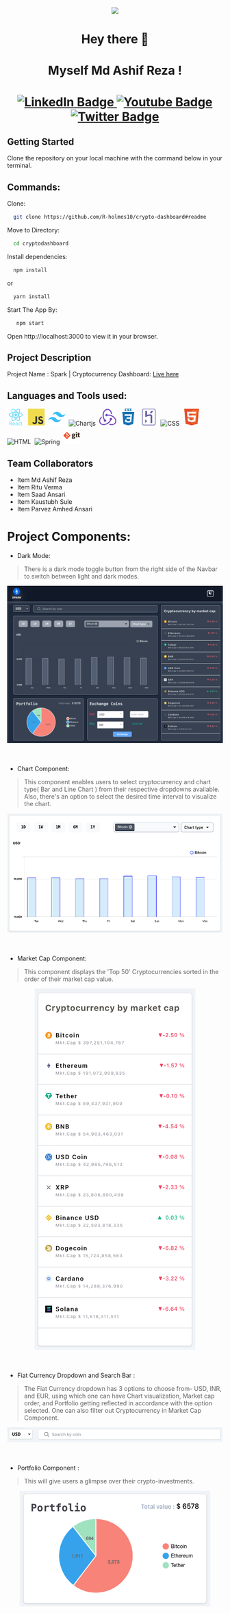 <!--
**mdashifreza/mdashifreza** is a ✨ _special_ ✨ repository because its `README.md` (this file) appears on your GitHub profile.
Here are some ideas to get you started:
- 🔭 I’m currently working on ...
- 🌱 I’m currently learning ...
- 👯 I’m looking to collaborate on ...
- 🤔 I’m looking for help with ...
- 💬 Ask me about ...
- 📫 How to reach me: ...
- 😄 Pronouns: ...
- ⚡ Fun fact: ...
-->
<div id="header" align="center">
 <img src="https://media.giphy.com/media/HvekzBaREHxlEwvlOS/giphy.gif" width="200"/>
</div>
<div id="badges" align="center">
  <h1>Hey there 👋</h1>
   <h1>Myself Md Ashif Reza !<h1>
  <a href="https://www.linkedin.com/in/md-ashif-reza-55b217201/">
    <img src="https://img.shields.io/badge/LinkedIn-blue?style=for-the-badge&logo=linkedin&logoColor=white" alt="LinkedIn Badge"/>
  </a>
  <a href="https://www.youtube.com/watch?v=iOI11YwOSGo">
    <img src="https://img.shields.io/badge/YouTube-red?style=for-the-badge&logo=youtube&logoColor=white" alt="Youtube Badge"/>
  </a>
  <a href="https://twitter.com/Ashif_rez">
    <img src="https://img.shields.io/badge/Twitter-blue?style=for-the-badge&logo=twitter&logoColor=white" alt="Twitter Badge"/>
  </a>
</div>

## Getting Started
Clone the repository on your local machine with the command below in your terminal.
## Commands:
Clone:
```bash
  git clone https://github.com/R-holmes10/crypto-dashboard#readme
```
Move to Directory:
```bash
  cd cryptodashboard
```
Install dependencies:
```bash
  npm install 
```
or 
```bash
  yarn install 
```
Start The App By:
```bash
   npm start
```
Open http://localhost:3000 to view it in your browser.

## Project Description
Project Name : Spark | Cryptocurrency Dashboard: <a href="https://github.com/R-holmes10/crypto-dashboard#readme">Live here<a/>
## Languages and Tools used:
<div>
  <img src="https://github.com/devicons/devicon/blob/master/icons/react/react-original-wordmark.svg" title="React" alt="React" width="40" height="40"/>&nbsp;
   <img src="https://github.com/devicons/devicon/blob/master/icons/javascript/javascript-original.svg" title="JavaScript" alt="JavaScript" width="40" height="40"/>&nbsp;
   <img src="https://github.com/devicons/devicon/blob/master/icons/tailwindcss/tailwindcss-plain.svg" title="React" alt="React" width="40" height="40"/>&nbsp;
   <img src="https://avatars3.githubusercontent.com/u/10342521?v=3&s=200" title="Chartjs" alt="Chartjs" width="40" height="40"/>&nbsp;
  <img src="https://github.com/devicons/devicon/blob/master/icons/redux/redux-original.svg" title="Redux" alt="Redux " width="40" height="40"/>&nbsp;
  <img src="https://github.com/devicons/devicon/blob/master/icons/css3/css3-plain-wordmark.svg"  title="CSS3" alt="CSS" width="40" height="40"/>&nbsp;
  <img src="https://github.com/devicons/devicon/blob/master/icons/heroku/heroku-original.svg"  title="CSS3" alt="CSS" width="40" height="40"/>&nbsp;
    <img src="https://camo.githubusercontent.com/272811d860f3fab0dd8ff0690e2ca36afbf0c96ad44100b8d42dfdce8511679b/68747470733a2f2f6178696f732d687474702e636f6d2f6173736574732f6c6f676f2e737667"  title="CSS3" alt="CSS" width="40" height="40"/>&nbsp;
  <img src="https://github.com/devicons/devicon/blob/master/icons/html5/html5-original.svg" title="HTML5" alt="HTML" width="40" height="40"/>&nbsp;
  <img src="https://camo.githubusercontent.com/a1d0f0bc93f0ef2cc212cc647a3770c6264cc56eb87d70bb89ed76cea1d31fc6/68747470733a2f2f72656163742d63686172746a732d322e6a732e6f72672f696d672f6c6f676f2e737667" title="HTML5" alt="HTML" width="40" height="40"/>&nbsp;
  <img src="https://camo.githubusercontent.com/9da41c4764939667ec67203eca59eedafa8e23af52e6f03b2e059fb17a6fdcf4/68747470733a2f2f7374617469632e636f696e6765636b6f2e636f6d2f732f68616c6c6f7765656e323032325f6c696768746d6f64652d316366306436333234653039376137653138363835383136636430656531303038383534343633303565636438636132343639383134333532393933646435372e706e67" title="Spring" alt="Spring" width="90" height="40"/>&nbsp;
  <img src="https://github.com/devicons/devicon/blob/master/icons/git/git-original-wordmark.svg" title="Git" **alt="Git" width="40" height="40"/>
</div>

## Team Collaborators
- Item Md Ashif Reza
- Item Ritu Verma
- Item Saad Ansari
- Item Kaustubh Sule
- Item Parvez Amhed Ansari
<div id="components align="center">
<h1>Project Components:</h1>

- Dark Mode:
>There is a dark mode toggle button from the right side of the Navbar to switch between light and dark modes.
<div align="center">
<img src="https://github.com/mdashifreza/mdashifreza/blob/ComponentsScreenShots/Screenshot%202022-11-08%20at%2012.05.46%20AM.png" alt="img"/>
</div> <br></br>

- Chart Component:
>This component enables users to select cryptocurrency and chart type( Bar and Line Chart ) from their respective dropdowns available. Also, there's an option to select the desired time interval to visualize the chart.
<div align="center">
<img src="https://github.com/mdashifreza/mdashifreza/blob/ComponentsScreenShots/Screenshot%202022-11-08%20at%2012.04.29%20AM.png" alt="img"/>
</div> <br></br>

- Market Cap Component: 
>This component displays the 'Top 50' Cryptocurrencies sorted in the order of their market cap value.
<div align="center">
<img src="https://github.com/mdashifreza/mdashifreza/blob/ComponentsScreenShots/Screenshot%202022-11-08%20at%2012.05.28%20AM.png" alt="img"/>
</div> <br></br>

- Fiat Currency Dropdown and Search Bar : 
>The Fiat Currency dropdown has 3 options to choose from- USD, INR, and EUR, using which one can have Chart visualization, Market cap order, and Portfolio getting reflected in accordance with the option selected. One can also filter out Cryptocurrency in Market Cap Component.
<div align="center">
<img src="https://github.com/mdashifreza/mdashifreza/blob/ComponentsScreenShots/Screenshot%202022-11-08%20at%2012.04.03%20AM.png" alt="img"/>
</div> <br></br>

- Portfolio Component :
>This will give users a glimpse over their crypto-investments.
<div align="center">

<img src="https://github.com/mdashifreza/mdashifreza/blob/ComponentsScreenShots/Screenshot%202022-11-08%20at%2012.04.47%20AM.png" alt="img"/><br></br>
</div>
</div>
